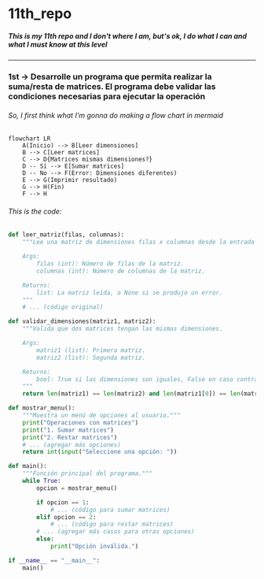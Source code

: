 # 11th_repo
##### This is my 11th repo and I don't where I am, but's ok, I do what I can and what I must know at this level

------------

### 1st -> Desarrolle un programa que permita realizar la suma/resta de matrices. El programa debe validar las condiciones necesarias para ejecutar la operación
######  So, I first think what I'm gonna do making a flow chart in mermaid

```mermaid
flowchart LR
    A(Inicio) --> B[Leer dimensiones]
    B --> C[Leer matrices]
    C --> D{Matrices mismas dimensiones?}
    D -- Sí --> E[Sumar matrices]
    D -- No --> F(Error: Dimensiones diferentes)
    E --> G(Imprimir resultado)
    G --> H(Fin)
    F --> H
```

###### This is the code: 
```python
def leer_matriz(filas, columnas):
    """Lee una matriz de dimensiones filas x columnas desde la entrada estándar.

    Args:
        filas (int): Número de filas de la matriz.
        columnas (int): Número de columnas de la matriz.

    Returns:
        list: La matriz leída, o None si se produjo un error.
    """
    # ... (código original)

def validar_dimensiones(matriz1, matriz2):
    """Valida que dos matrices tengan las mismas dimensiones.

    Args:
        matriz1 (list): Primera matriz.
        matriz2 (list): Segunda matriz.

    Returns:
        bool: True si las dimensiones son iguales, False en caso contrario.
    """
    return len(matriz1) == len(matriz2) and len(matriz1[0]) == len(matriz2[0])

def mostrar_menu():
    """Muestra un menú de opciones al usuario."""
    print("Operaciones con matrices")
    print("1. Sumar matrices")
    print("2. Restar matrices")
    # ... (agregar más opciones)
    return int(input("Seleccione una opción: "))

def main():
    """Función principal del programa."""
    while True:
        opcion = mostrar_menu()

        if opcion == 1:
            # ... (código para sumar matrices)
        elif opcion == 2:
            # ... (código para restar matrices)
        # ... (agregar más casos para otras opciones)
        else:
            print("Opción inválida.")

if __name__ == "__main__":
    main()
```
